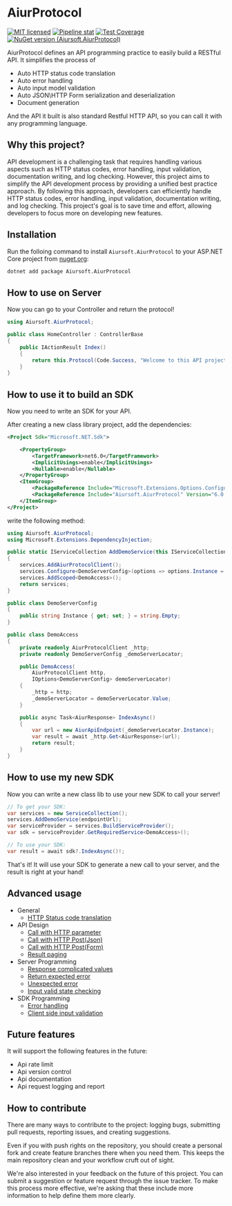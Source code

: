 # AiurProtocol

[![MIT licensed](https://img.shields.io/badge/license-MIT-blue.svg)](https://gitlab.aiursoft.cn/aiursoft/aiurprotocol/-/blob/master/LICENSE)
[![Pipeline stat](https://gitlab.aiursoft.cn/aiursoft/aiurprotocol/badges/master/pipeline.svg)](https://gitlab.aiursoft.cn/aiursoft/aiurprotocol/-/pipelines)
[![Test Coverage](https://gitlab.aiursoft.cn/aiursoft/aiurprotocol/badges/master/coverage.svg)](https://gitlab.aiursoft.cn/aiursoft/aiurprotocol/-/pipelines)
[![NuGet version (Aiursoft.AiurProtocol)](https://img.shields.io/nuget/v/Aiursoft.AiurProtocol.svg)](https://www.nuget.org/packages/Aiursoft.AiurProtocol/)

AiurProtocol defines an API programming practice to easily build a RESTful API. It simplifies the process of

* Auto HTTP status code translation
* Auto error handling
* Auto input model validation
* Auto JSON\HTTP Form serialization and deserialization
* Document generation

And the API it built is also standard Restful HTTP API, so you can call it with any programming language.

## Why this project?

API development is a challenging task that requires handling various aspects such as HTTP status codes, error handling, input validation, documentation writing, and log checking. However, this project aims to simplify the API development process by providing a unified best practice approach. By following this approach, developers can efficiently handle HTTP status codes, error handling, input validation, documentation writing, and log checking. This project's goal is to save time and effort, allowing developers to focus more on developing new features.

## Installation

Run the folloing command to install `Aiursoft.AiurProtocol` to your ASP.NET Core project from [nuget.org](https://www.nuget.org/packages/Aiursoft.AiurProtocol/):

```bash
dotnet add package Aiursoft.AiurProtocol
```

## How to use on Server

Now you can go to your Controller and return the protocol!

```csharp
using Aiursoft.AiurProtocol;

public class HomeController : ControllerBase
{
    public IActionResult Index()
    {
        return this.Protocol(Code.Success, "Welcome to this API project!");
    }
}
```

## How to use it to build an SDK

Now you need to write an SDK for your API.

After creating a new class library project, add the dependencies:

```xml
<Project Sdk="Microsoft.NET.Sdk">

    <PropertyGroup>
        <TargetFramework>net6.0</TargetFramework>
        <ImplicitUsings>enable</ImplicitUsings>
        <Nullable>enable</Nullable>
    </PropertyGroup>
    <ItemGroup>
        <PackageReference Include="Microsoft.Extensions.Options.ConfigurationExtensions" Version="6.0.0" />
        <PackageReference Include="Aiursoft.AiurProtocol" Version="6.0.0" />
    </ItemGroup>
</Project>
```

write the following method:

```csharp
using Aiursoft.AiurProtocol;
using Microsoft.Extensions.DependencyInjection;

public static IServiceCollection AddDemoService(this IServiceCollection services, string endPointUrl)
{
    services.AddAiurProtocolClient();
    services.Configure<DemoServerConfig>(options => options.Instance = endPointUrl);
    services.AddScoped<DemoAccess>();
    return services;
}

public class DemoServerConfig
{
    public string Instance { get; set; } = string.Empty;
}

public class DemoAccess
{
    private readonly AiurProtocolClient _http;
    private readonly DemoServerConfig _demoServerLocator;

    public DemoAccess(
        AiurProtocolClient http,
        IOptions<DemoServerConfig> demoServerLocator)
    {
        _http = http;
        _demoServerLocator = demoServerLocator.Value;
    }

    public async Task<AiurResponse> IndexAsync()
    {
        var url = new AiurApiEndpoint(_demoServerLocator.Instance);
        var result = await _http.Get<AiurResponse>(url);
        return result;
    }
}
```

## How to use my new SDK

Now you can write a new class lib to use your new SDK to call your server!

```csharp
// To get your SDK:
var services = new ServiceCollection();
services.AddDemoService(endpointUrl);
var serviceProvider = services.BuildServiceProvider();
var sdk = serviceProvider.GetRequiredService<DemoAccess>();

// To use your SDK:
var result = await sdk?.IndexAsync()!;
```

That's it! It will use your SDK to generate a new call to your server, and the result is right at your hand!

## Advanced usage

* General
  * [HTTP Status code translation](./docs/http_status_code.md)
* API Design
  * [Call with HTTP parameter](./docs/http_get.param.md)
  * [Call with HTTP Post(Json)](./docs/http_post.json.md)
  * [Call with HTTP Post(Form)](./docs/http_post.form.md)
  * [Result paging](./inop.md)
* Server Programming
  * [Response complicated values](./inop.md)
  * [Return expected error](./inop.md)
  * [Unexpected error](./inop.md)
  * [Input valid state checking](./inop.md)
* SDK Programming
  * [Error handling](./inop.md)
  * [Client side input validation](./inop.md)

## Future features

It will support the following features in the future:

* Api rate limit
* Api version control
* Api documentation
* Api request logging and report

## How to contribute

There are many ways to contribute to the project: logging bugs, submitting pull requests, reporting issues, and creating suggestions.

Even if you with push rights on the repository, you should create a personal fork and create feature branches there when you need them. This keeps the main repository clean and your workflow cruft out of sight.

We're also interested in your feedback on the future of this project. You can submit a suggestion or feature request through the issue tracker. To make this process more effective, we're asking that these include more information to help define them more clearly.